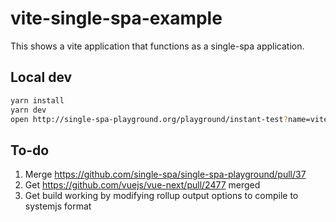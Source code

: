 # vite-single-spa-example

This shows a vite application that functions as a single-spa application.

## Local dev

```sh
yarn install
yarn dev
open http://single-spa-playground.org/playground/instant-test?name=vite-test&framework=vue&useNativeModules=true&url=http%3A%2F%2Flocalhost%3A3000%2Fsrc%2Fmain.js
```

## To-do

1. Merge https://github.com/single-spa/single-spa-playground/pull/37
2. Get https://github.com/vuejs/vue-next/pull/2477 merged
3. Get build working by modifying rollup output options to compile to systemjs format